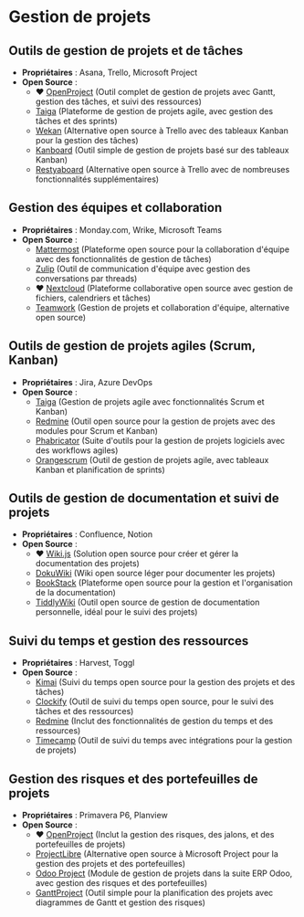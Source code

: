 # Gestion de projets

## Outils de gestion de projets et de tâches
- **Propriétaires** : Asana, Trello, Microsoft Project
- **Open Source** :
  - ❤️ [OpenProject](https://www.openproject.org/) (Outil complet de gestion de projets avec Gantt, gestion des tâches, et suivi des ressources)
  - [Taiga](https://www.taiga.io/) (Plateforme de gestion de projets agile, avec gestion des tâches et des sprints)
  - [Wekan](https://wekan.github.io/) (Alternative open source à Trello avec des tableaux Kanban pour la gestion des tâches)
  - [Kanboard](https://kanboard.org/) (Outil simple de gestion de projets basé sur des tableaux Kanban)
  - [Restyaboard](https://restya.com/board/) (Alternative open source à Trello avec de nombreuses fonctionnalités supplémentaires)

## Gestion des équipes et collaboration
- **Propriétaires** : Monday.com, Wrike, Microsoft Teams
- **Open Source** :
  - [Mattermost](https://mattermost.com/) (Plateforme open source pour la collaboration d'équipe avec des fonctionnalités de gestion de tâches)
  - [Zulip](https://zulip.com/) (Outil de communication d'équipe avec gestion des conversations par threads)
  - ❤️ [Nextcloud](https://nextcloud.com/) (Plateforme collaborative open source avec gestion de fichiers, calendriers et tâches)
  - [Teamwork](https://teamwork.com/) (Gestion de projets et collaboration d'équipe, alternative open source)

## Outils de gestion de projets agiles (Scrum, Kanban)
- **Propriétaires** : Jira, Azure DevOps
- **Open Source** :
  - [Taiga](https://www.taiga.io/) (Gestion de projets agile avec fonctionnalités Scrum et Kanban)
  - [Redmine](https://www.redmine.org/) (Outil open source pour la gestion de projets avec des modules pour Scrum et Kanban)
  - [Phabricator](https://phacility.com/phabricator/) (Suite d'outils pour la gestion de projets logiciels avec des workflows agiles)
  - [Orangescrum](https://www.orangescrum.org/) (Outil de gestion de projets agile, avec tableaux Kanban et planification de sprints)

## Outils de gestion de documentation et suivi de projets
- **Propriétaires** : Confluence, Notion
- **Open Source** :
  - ❤️ [Wiki.js](https://js.wiki/) (Solution open source pour créer et gérer la documentation des projets)
  - [DokuWiki](https://www.dokuwiki.org/dokuwiki) (Wiki open source léger pour documenter les projets)
  - [BookStack](https://www.bookstackapp.com/) (Plateforme open source pour la gestion et l'organisation de la documentation)
  - [TiddlyWiki](https://tiddlywiki.com/) (Outil open source de gestion de documentation personnelle, idéal pour le suivi des projets)

## Suivi du temps et gestion des ressources
- **Propriétaires** : Harvest, Toggl
- **Open Source** :
  - [Kimai](https://www.kimai.org/) (Suivi du temps open source pour la gestion des projets et des tâches)
  - [Clockify](https://clockify.me/) (Outil de suivi du temps open source, pour le suivi des tâches et des ressources)
  - [Redmine](https://www.redmine.org/) (Inclut des fonctionnalités de gestion du temps et des ressources)
  - [Timecamp](https://www.timecamp.com/) (Outil de suivi du temps avec intégrations pour la gestion de projets)

## Gestion des risques et des portefeuilles de projets
- **Propriétaires** : Primavera P6, Planview
- **Open Source** :
  - ❤️ [OpenProject](https://www.openproject.org/) (Inclut la gestion des risques, des jalons, et des portefeuilles de projets)
  - [ProjectLibre](https://www.projectlibre.com/) (Alternative open source à Microsoft Project pour la gestion des projets et des portefeuilles)
  - [Odoo Project](https://www.odoo.com/page/project-management) (Module de gestion de projets dans la suite ERP Odoo, avec gestion des risques et des portefeuilles)
  - [GanttProject](https://www.ganttproject.biz/) (Outil simple pour la planification des projets avec diagrammes de Gantt et gestion des risques)

